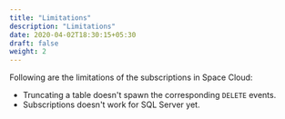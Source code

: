 ```yaml
---
title: "Limitations"
description: "Limitations"
date: 2020-04-02T18:30:15+05:30
draft: false
weight: 2
---
```


Following are the limitations of the subscriptions in Space Cloud:

- Truncating a table doesn't spawn the corresponding `DELETE` events.
- Subscriptions doesn't work for SQL Server yet.